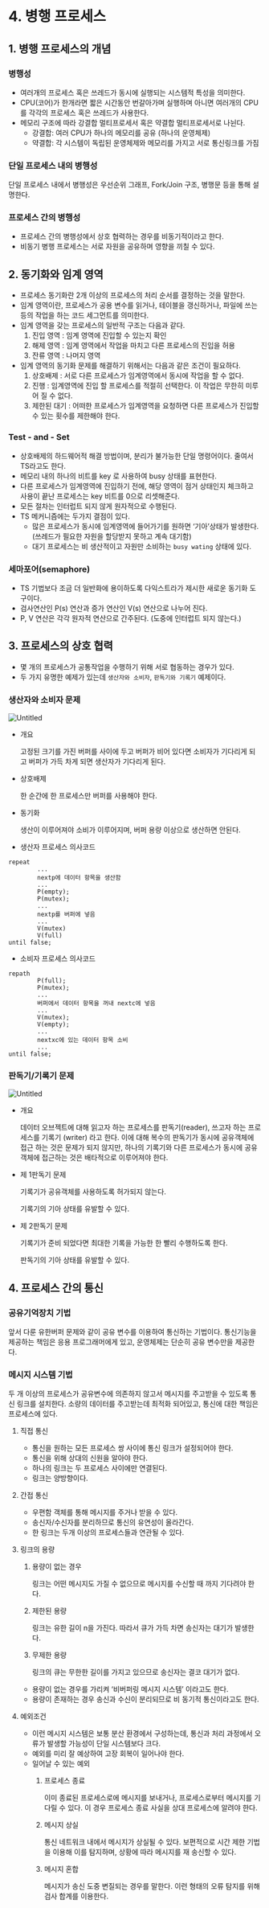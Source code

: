 # 4. 병행 프로세스

## 1. 병행 프로세스의 개념

### 병행성

- 여러개의 프로세스 혹은 쓰레드가 동시에 실행되는 시스템적 특성을 의미한다.
- CPU(코어)가 한개라면 짧은 시간동안 번갈아가며 실행하며 아니면  여러개의 CPU를 각각의 프로세스 혹은 쓰레드가 사용한다.
- 메모리 구조에 따라 강결합 멀티프로세서 혹은 약결합 멀티프로세서로 나뉜다.
    - 강결합: 여러 CPU가 하나의 메모리를 공유 (하나의 운영체제)
    - 약결합: 각 시스템이 독립된 운영체제와 메모리를 가지고 서로 통신링크를 가짐

### 단일 프로세스 내의 병행성

단일 프로세스 내에서 병행성은 우선순위 그래프, Fork/Join 구조, 병행문 등을 통해 설명한다.

### 프로세스 간의 병행성

- 프로세스 간의 병행성에서 상호 협력하는 경우를 비동기적이라고 한다.
- 비동기 병행 프로세스는 서로 자원을 공유하며 영향을 끼칠 수 있다.

## 2. 동기화와 임계 영역

- 프로세스 동기화란 2개 이상의 프로세스의 처리 순서를 결정하는 것을 말한다.
- 임계 영역이란, 프로세스가 공용 변수를 읽거나, 테이블을 갱신하거나, 파일에 쓰는 등의 작업을 하는 코드 세그먼트를 의미한다.
- 임계 영역을 갖는 프로세스의 일반적 구조는 다음과 같다.
    1. 진입 영역 : 임계 영역에 진입할 수 있는지 확인
    2. 해제 영역 : 임계 영역에서 작업을 마치고 다른 프로세스의 진입을 허용
    3. 잔류 영역 : 나머지 영역
- 임계 영역의 동기화 문제를 해결하기 위해서는 다음과 같은 조건이 필요하다.
    1. 상호배제 : 서로 다른 프로세스가 임계영역에서 동시에 작업을 할 수 없다.
    2. 진행 : 임계영역에 진입 할 프로세스를 적절히 선택한다. 이 작업은 무한히 미루어 질 수 없다.
    3. 제한된 대기 : 어떠한 프로세스가 임계영역을 요청하면 다른 프로세스가 진입할 수 있는 횟수를 제한해야 한다.

### Test - and - Set

- 상호배제의 하드웨어적 해결 방법이며, 분리가 불가능한 단일 명령어이다. 줄여서 TS라고도 한다.
- 메모리 내의 하나의 비트를 key 로 사용하여 busy 상태를 표현한다.
- 다른 프로세스가 임계영역에 진입하기 전에, 해당 영역이 점거 상태인지 체크하고 사용이 끝난 프로세스는 key 비트를 0으로 리셋해준다.
- 모든 절차는 인터럽트 되지 않게 원자적으로 수행된다.
- TS 메커니즘에는 두가지 결점이 있다.
    - 많은 프로세스가 동시에 임계영역에 들어가기를 원하면 ‘기아’상태가 발생한다. (쓰레드가 필요한 자원을 할당받지 못하고 계속 대기함)
    - 대기 프로세스는 비 생산적이고 자원만 소비하는 `busy wating` 상태에 있다.
    

### 세마포어(semaphore)

- TS 기법보다 조금 더 일반화에 용이하도록 다익스트라가 제시한 새로운 동기화 도구이다.
- 검사연산인 P(s) 연산과 증가 연산인 V(s) 연산으로 나누어 진다.
- P, V 연산은 각각 원자적 연산으로 간주된다. (도중에 인터럽트 되지 않는다.)

## 3. 프로세스의 상호 협력

- 몇 개의 프로세스가 공통작업을 수행하기 위해 서로 협동하는 경우가 있다.
- 두 가지 유명한 예제가 있는데 `생산자와 소비자`, `판독기와 기록기` 예제이다.

### 생산자와 소비자 문제

![Untitled](./Untitled.png)

- 개요
    
    고정된 크기를 가진 버퍼를 사이에 두고 버퍼가 비어 있다면 소비자가 기다리게 되고 버퍼가 가득 차게 되면 생산자가 기다리게 된다.
    
- 상호배제
    
    한 순간에 한 프로세스만 버퍼를 사용해야 한다.
    
- 동기화
    
    생산이 이루어져야 소비가 이루어지며, 버퍼 용량 이상으로 생산하면 안된다.
    
- 생산자 프로세스 의사코드

```
repeat
		...
		nextp에 데이터 항목을 생산함
		...
		P(empty);
		P(mutex);
		...
		nextp를 버퍼에 넣음
		...
		V(mutex)
		V(full)
until false;
```

- 소비자 프로세스 의사코드

```
repath
		P(full);
		P(mutex);
		...
		버퍼에서 데이터 항목을 꺼내 nextc에 넣음
		...
		V(mutex);
		V(empty);
		...
		nextxc에 있는 데이터 항목 소비
		...
until false;
```

### 판독기/기록기 문제

![Untitled](./Untitled1.png)

- 개요
    
    데이터 오브젝트에 대해 읽고자 하는 프로세스를 판독기(reader), 쓰고자 하는 프로세스를 기록기 (writer) 라고 한다. 이에 대해 복수의 판독기가 동시에 공유객체에 접근 하는 것은 문제가 되지 않지만, 하나의 기록기와 다른 프로세스가 동시에 공유객체에 접근하는 것은 배타적으로 이루어져야 한다.
    
- 제 1판독기 문제
    
    기록기가 공유객체를 사용하도록 허가되지 않는다.  
    
    기록기의 기아 상태를 유발할 수 있다.
    
- 제 2판독기 문제
    
    기록기가 준비 되었다면 최대한 기록을 가능한 한 빨리 수행하도록 한다.
    
    판독기의 기아 상태를 유발할 수 있다.
    

## 4. 프로세스 간의 통신

### 공유기억장치 기법

앞서 다룬 유한버퍼 문제와 같이 공유 변수를 이용하여 통신하는 기법이다. 통신기능을 제공하는 책임은 응용 프로그래머에게 있고, 운영체제는 단순히 공유 변수만을 제공한다.

### 메시지 시스템 기법

두 개 이상의 프로세스가 공유변수에 의존하지 않고서 메시지를 주고받을 수 있도록 통신 링크를 설치한다. 소량의 데이터를 주고받는데 최적화 되어있고, 통신에 대한 책임은 프로세스에 있다.

1. 직접 통신
    - 통신을 원하는 모든 프로세스 쌍 사이에 통신 링크가 설정되어야 한다.
    - 통신을 위해 상대의 신원을 알아야 한다.
    - 하나의 링크는 두 프로세스 사이에만 연결된다.
    - 링크는 양방향이다.
2. 간접 통신
    - 우편함 객체를 통해 메시지를 주거나 받을 수 있다.
    - 송신자/수신자를 분리하므로 통신의 유연성이 올라간다.
    - 한 링크는 두개 이상의 프로세스들과 연관될 수 있다.
3. 링크의 용량
    1. 용량이 없는 경우
        
        링크는 어떤 메시지도 가질 수 없으므로 메시지를 수신할 때 까지 기다려야 한다.
        
    2. 제한된 용량
        
        링크는 유한 길이 n을 가진다. 따라서 큐가 가득 차면 송신자는 대기가 발생한다.
        
    3. 무제한 용량
        
        링크의 큐는 무한한 길이를 가지고 있으므로 송신자는 결코 대기가 없다.
        
    
    - 용량이 없는 경우를 가리켜 ‘비버퍼링 메시지 시스템’ 이라고도 한다.
    - 용량이 존재하는 경우 송신과 수신이 분리되므로 비 동기적 통신이라고도 한다.
4. 예외조건
    - 이런 메시지 시스템은 보통 분산 환경에서 구성하는데, 통신과 처리 과정에서 오류가 발생할 가능성이 단일 시스템보다 크다.
    - 예외를 미리 잘 예상하여 고장 회복이 일어나야 한다.
    - 일어날 수 있는 예외
        1. 프로세스 종료
            
            이미 종료된 프로세스로에 메시지를 보내거나, 프로세스로부터 메시지를 기다릴 수 있다. 이 경우 프로세스 종료 사실을 상대 프로세스에 알려야 한다.
            
        2. 메시지 상실
            
            통신 네트워크 내에서 메시지가 상실될 수 있다. 보편적으로 시간 제한 기법을 이용해 이를 탐지하며, 상황에 따라 메시지를 재 송신할 수 있다.
            
        3. 메시지 혼합
            
            메시지가 송신 도중 변질되는 경우를 말한다. 이런 형태의 오류 탐지를 위해 검사 합계를 이용한다.